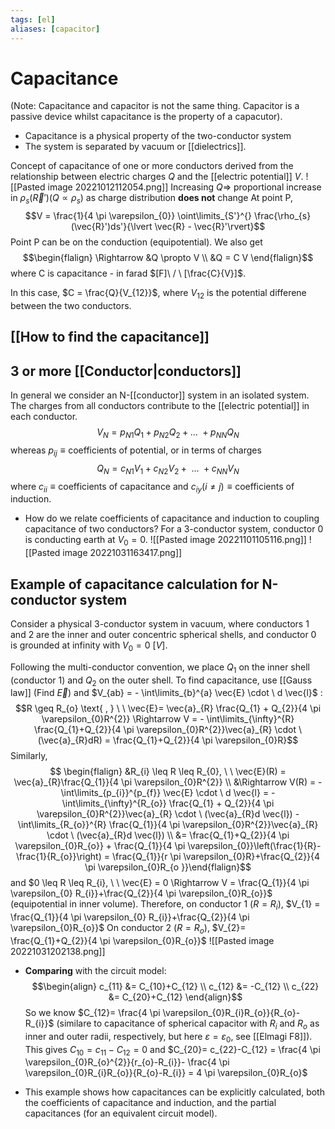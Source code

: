 ```yaml
---
tags: [el]
aliases: [capacitor]
---
```

# Capacitance
(Note: Capacitance and capacitor is not the same thing. Capacitor is a passive device whilst capacitance is the property of a capacutor).
- Capacitance is a physical property of the two-conductor system
- The system is separated by vacuum or [[dielectrics]].

Concept of capacitance of one or more conductors derived from the relationship between electric charges $Q$ and the [[electric potential]] $V$.
![[Pasted image 20221012112054.png]]
Increasing $Q \Rightarrow$ proportional increase in $\rho_{s}(\vec{R}')(Q \propto \rho_{s})$ as charge distribution **does not** change
At point P, $$V = \frac{1}{4 \pi \varepsilon_{0}} \oint\limits_{S'}^{} \frac{\rho_{s}(\vec{R}')ds'}{\lvert \vec{R} -  \vec{R}'\rvert}$$
Point P can be on the conduction (equipotential).
We also get
$$\begin{flalign} \Rightarrow &Q \propto V \\ &Q = C V  \end{flalign}$$
where C is capacitance - in farad $[F]\ / \ [\frac{C}{V}]$.

In this case, $C = \frac{Q}{V_{12}}$, where $V_{12}$ is the potential differene between the two conductors.

## [[How to find the capacitance]]

## 3 or more [[Conductor|conductors]]
In general we consider an N-[[conductor]] system in an isolated system. The charges from all conductors contribute to the [[electric potential]] in each conductor. 
$$V_{N} = p_{N1}Q_{1}+p_{N2}Q_{2} + \text{... }+ p_{NN}Q_{N}$$whereas $p_{ij} \equiv \text{coefficients of potential}$, or in terms of charges $$Q_{N} = c_{N1}V_{1}+c_{N2}V_{2}+ \text{ ... } + c_{NN}V_{N}$$where $c_{ii} \equiv \text{coefficients of capacitance}$ and $c_{iy}(i \neq j) \equiv \text{coefficients of induction}$.  

- How do we relate coefficients of capacitance and induction to coupling capacitance of two conductors? For a 3-conductor system, conductor 0 is conducting earth at $V_{0}= 0$.
![[Pasted image 20221101105116.png]]
![[Pasted image 20221031163417.png]]

## Example of capacitance calculation for N-conductor system
Consider a physical 3-conductor system in vacuum, where conductors 1 and 2 are the inner and outer concentric spherical shells, and conductor 0 is grounded at infinity with $V_{0} = 0 \ [V]$. 

Following the multi-conductor convention, we place $Q_{1}$ on the inner shell (conductor 1) and $Q_{2}$ on the outer shell. To find capacitance, use [[Gauss law]] (Find $\vec{E}$) and $V_{ab} = - \int\limits_{b}^{a} \vec{E} \cdot \ d \vec{l}$ : $$R \geq R_{o} \text{ , } \ \ \vec{E}= \vec{a}_{R} \frac{Q_{1} + Q_{2}}{4 \pi \varepsilon_{0}R^{2}} \Rightarrow V = - \int\limits_{\infty}^{R} \frac{Q_{1}+Q_{2}}{4 
 \pi \varepsilon_{0}R^{2}}\vec{a}_{R} \cdot \ (\vec{a}_{R}dR) = \frac{Q_{1}+Q_{2}}{4 \pi \varepsilon_{0}R}$$
 Similarly, $$ \begin{flalign} &R_{i} \leq R \leq R_{0}, \ \ \vec{E}(R) = \vec{a}_{R}\frac{Q_{1}}{4 \pi \varepsilon_{0}R^{2}} \\ &\Rightarrow V(R) = - \int\limits_{p_{i}}^{p_{f}} \vec{E} \cdot \ d \vec{l} = - \int\limits_{\infty}^{R_{o}} \frac{Q_{1} + Q_{2}}{4 \pi \varepsilon_{0}R^{2}}\vec{a}_{R} \cdot \ (\vec{a}_{R}d \vec{l}) - \int\limits_{R_{o}}^{R} \frac{Q_{1}}{4 \pi \varepsilon_{0}R^{2}}\vec{a}_{R} \cdot \ (\vec{a}_{R}d \vec{l}) \\ &= \frac{Q_{1}+Q_{2}}{4 \pi \varepsilon_{0}R_{o}} + \frac{Q_{1}}{4 \pi \varepsilon_{0}}\left(\frac{1}{R}- \frac{1}{R_{o}}\right) = \frac{Q_{1}}{r \pi \varepsilon_{0}R}+\frac{Q_{2}}{4 \pi \varepsilon_{0}R_{o }}\end{flalign}$$ and $0 \leq R \leq R_{i}, \ \ \vec{E} = 0 \Rightarrow V = \frac{Q_{1}}{4 \pi \varepsilon_{0} R_{i}}+\frac{Q_{2}}{4 \pi \varepsilon_{0}R_{o}}$ (equipotential in inner volume).
Therefore, on conductor 1 ($R=R_{i}$),   $V_{1} = \frac{Q_{1}}{4 \pi \varepsilon_{0} R_{i}}+\frac{Q_{2}}{4 \pi \varepsilon_{0}R_{o}}$
On conductor 2 ($R = R_{o}$),   $V_{2}= \frac{Q_{1}+Q_{2}}{4 \pi \varepsilon_{0}R_{o}}$
![[Pasted image 20221031202138.png]]
- **Comparing** with the circuit model:
$$\begin{align} c_{11} &= C_{10}+C_{12} \\ c_{12} &= -C_{12} \\ c_{22} &= C_{20}+C_{12} \end{align}$$
So we know $C_{12}= \frac{4 \pi \varepsilon_{0}R_{i}R_{o}}{R_{o}-R_{i}}$ (similare to capacitance of spherical capacitor with $R_{i} \text{ and }R_{o}$ as inner and outer radii, respectively, but here $\varepsilon= \varepsilon_0$, see [[Elmagi F8]]).
This gives $C_{10}= c_{11} - C_{12}= 0$ and $C_{20}= c_{22}-C_{12} = \frac{4 \pi \varepsilon_{0}R_{o}^{2}}{r_{o}-R_{i}}- \frac{4 \pi \varepsilon_{0}R_{i}R_{o}}{R_{o}-R_{i}} = 4 \pi \varepsilon_{0}R_{o}$

- This example shows how capacitances can be explicitly calculated, both the coefficients of capacitance and induction, and the partial capacitances (for an equivalent circuit model).